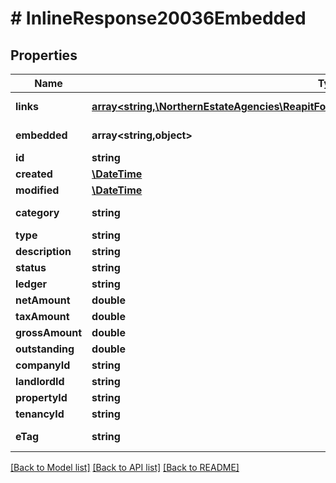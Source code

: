 # # InlineResponse20036Embedded

## Properties

Name | Type | Description | Notes
------------ | ------------- | ------------- | -------------
**links** | [**array<string,\NorthernEstateAgencies\ReapitFoundationsClient\Model\InlineResponse200Links>**](InlineResponse200Links.md) |  | [optional] [readonly]
**embedded** | **array<string,object>** |  | [optional] [readonly]
**id** | **string** | The unique identifier of the transaction | [optional]
**created** | [**\DateTime**](\DateTime.md) | The date and time when the transaction was created | [optional]
**modified** | [**\DateTime**](\DateTime.md) | The date and time when the transaction was last modified | [optional]
**category** | **string** | The transaction category (advertisingCharge,accountTransfer,bankCharges,buyerAdminFee,buyerDeposit,buyerPayment,deposit,depositDeduction,depositRefund,depositTransfer,depositTransferToAgent,depositTransferToLandlord,depositTransferToScheme,estateServiceCharge,estateWorksOrder,estateUnitWorksOrder,externalCredit,externalAgentFee,freeholderPayment,float,groundRent,goodwillPayment,holdingDeposit,introducingTenantFee,landlordAdminFee,landlordTax,landlordPayment,landlordToSupplierPayment,landlordWorksOrder,leaseholderAdminFee,leaseholderPayment,leaseholderRepayment,leaseholderWorksOrder,lettingFee,managementFee,paymentSurcharge,receipt,rent,rentGuarantee,recoveryPayment,reserveFund,tenantAdminFee,tenantPayment,tenantToLandlordPayment,tenantToSupplierPayment,trustAccountingInvoice,tenantWorksOrder,vacantManagementFee,vendorAdminFee,vendorCommission,vendorPayment,vendorToSupplierPayment,worksOrderPayment) | [optional]
**type** | **string** | The transaction type (bankersDraft,bankTransfer,cash,cheque,creditCard,debitCard,directDebit,housingBenefit,paymentRequest,standingOrder) | [optional]
**description** | **string** | The transaction description | [optional]
**status** | **string** | The status of the transaction (awaitingAuthorisation/awaitingPosting/posted/rejected) | [optional]
**ledger** | **string** | The ledger the transaction is recorded in | [optional]
**netAmount** | **double** | The transaction net amount | [optional]
**taxAmount** | **double** | The transaction tax amount | [optional]
**grossAmount** | **double** | The transaction gross amount | [optional]
**outstanding** | **double** | The amount outstanding that remains to be paid | [optional]
**companyId** | **string** | The unique identifier of the company the transaction is associated with, where applicable | [optional]
**landlordId** | **string** | The unique identifier of the landlord the transaction is associated with, where applicable | [optional]
**propertyId** | **string** | The unique identifier of the property the transaction is associated with, where applicable | [optional]
**tenancyId** | **string** | The unique identifier of the tenancy the transaction is associated with, where applicable | [optional]
**eTag** | **string** | The ETag for the current version of the transaction. Used for managing update concurrency | [optional] [readonly]

[[Back to Model list]](../../README.md#models) [[Back to API list]](../../README.md#endpoints) [[Back to README]](../../README.md)
